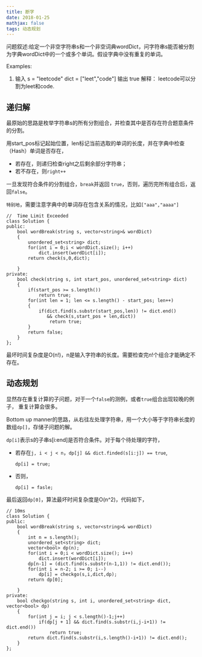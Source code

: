 ```yaml
---
title: 断字
date: 2018-01-25
mathjax: false
tags: 动态规划
---
```


问题叙述:给定一个非空字符串s和一个非空词典wordDict，问字符串s能否被分割为字典wordDict中的一个或多个单词。假设字典中没有重复的单词。

Examples:
1. 输入 s = "leetcode" dict = ["leet","code"] 输出 true 
解释： leetcode可以分割为leet和code.

## 递归解

最原始的思路是枚举字符串s的所有分割组合，并检查其中是否存在符合题意条件的分割。

用start_pos标记起始位置，len标记当前选取的单词的长度，并在字典中检查（Hash）单词是否存在，

- 若存在，则递归检查right之后剩余部分字符串；
- 若不存在，则```right++```

一旦发现符合条件的分割组合，```break```并返回 ```true```，否则，遍历完所有组合后，返回```false```。

```特别地```，需要注意字典中的单词存在包含关系的情况，比如```["aaa","aaaa"]```

```
//  Time Limit Exceeded
class Solution {
public:
    bool wordBreak(string s, vector<string>& wordDict)
    {
        unordered_set<string> dict;
        for(int i = 0;i < wordDict.size(); i++)
            dict.insert(wordDict[i]);
        return check(s,0,dict);

    }
private:
    bool check(string s, int start_pos, unordered_set<string> dict)
    {
        if(start_pos >= s.length())
            return true;
        for(int len = 1; len <= s.length() - start_pos; len++)
        {
            if(dict.find(s.substr(start_pos,len)) != dict.end() 
               && check(s,start_pos + len,dict))
                return true;
        }
        return false;
    }
};
```

最坏时间复杂度是O(n!)，n是输入字符串的长度。需要检查完$n!$个组合才能确定不存在。

## 动态规划

显然存在重复计算的子问题，对于一个```false```的测例，或者```true```组合出现较晚的例子，
重复计算会很多。

Bottom up manner的思路，从右往左处理字符串，用一个大小等于字符串长度的数组```dp[]```，存储子问题的解。

```dp[i]```表示s的子串s[i:end]是否符合条件。对于每个待处理的字符，

- 若存在```j, i < j < n```，```dp[j] && dict.finded(s[i:j]) == true```,
    
    ```dp[i] = true;```

- 否则，

    ```dp[i] = fasle;```

最后返回```dp[0]```，算法最坏时间复杂度是O(n^2)，代码如下，

```
// 10ms
class Solution {
public:
    bool wordBreak(string s, vector<string>& wordDict)
    {
        int n = s.length();
        unordered_set<string> dict;
        vector<bool> dp(n);
        for(int i = 0;i < wordDict.size(); i++)
            dict.insert(wordDict[i]);
        dp[n-1] = (dict.find(s.substr(n-1,1)) != dict.end());
        for(int i = n-2; i >= 0; i--)
            dp[i] = checkgo(s,i,dict,dp);
        return dp[0];

    }
private:
    bool checkgo(string s, int i, unordered_set<string> dict, vector<bool> dp)
    {
        for(int j = i; j < s.length()-1;j++)
            if(dp[j + 1] && dict.find(s.substr(i,j-i+1)) != dict.end())
                return true;
        return dict.find(s.substr(i,s.length()-i+1)) != dict.end();
    }  
};
```

